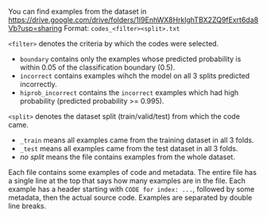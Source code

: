 You can find examples from the dataset in https://drive.google.com/drive/folders/1I9EnhWX8HrklghTBX2ZQ9fExrt6da8Vb?usp=sharing
Format: `codes_<filter><split>.txt`

`<filter>` denotes the criteria by which the codes were selected.
* `boundary` contains only the examples whose predicted probability is within 0.05 of the classification boundary (0.5).
* `incorrect` contains examples wihch the model on all 3 splits predicted incorrectly.
* `hiprob_incorrect` contains the `incorrect` examples which had high probability (predicted probability >= 0.995).

`<split>` denotes the dataset split (train/valid/test) from which the code came.
* `_train` means all examples came from the training dataset in all 3 folds.
* `_test` means all examples came from the test dataset in all 3 folds.
* _no split_ means the file contains examples from the whole dataset.

Each file contains some examples of code and metadata.
The entire file has a single line at the top that says how many examples are in the file.
Each example has a header starting with `CODE for index: ...`, followed by some metadata, then the actual source code.
Examples are separated by double line breaks.
